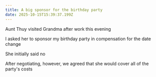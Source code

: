 ```yaml
---
title: A big sponsor for the birthday party
date: 2025-10-15T15:39:37.199Z
---
```


Aunt Thuy visited Grandma after work this evening

I asked her to sponsor my birthday party in compensation for the date change

She initially said no

After negotiating, however, we agreed that she would cover all of the party's costs
